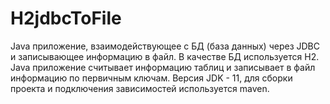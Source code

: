 # H2jdbcToFile
Java приложение, взаимодействующее с БД (база данных) через JDBC и записывающее информацию в файл.
В качестве БД используется H2.
Java приложение считывает информацию таблиц и записывает в файл информацию по первичным ключам.
Версия JDK - 11, для сборки проекта и подключения зависимостей используется maven.
